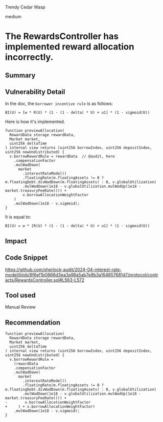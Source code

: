 Trendy Cedar Wasp

medium

# The RewardsController has implemented reward allocation incorrectly.

## Summary

## Vulnerability Detail
In the doc, the `borrower incentive rule` is as follows:
```solidity
BI(U) = [w * R(U) * (1 - (1 - delta) * U) + u1] * (1 - sigmoid(U))
```
Here is how it's implemented.
```solidity
function previewAllocation(
  RewardData storage rewardData,
  Market market,
  uint256 deltaTime
) internal view returns (uint256 borrowIndex, uint256 depositIndex, uint256 newUndistributed) {
  v.borrowRewardRule = rewardData  // @audit, here
    .compensationFactor
    .mulWadDown(
      market
        .interestRateModel()
        .floatingRate(m.floatingAssets != 0 ? m.floatingDebt.divWadDown(m.floatingAssets) : 0, v.globalUtilization)
        .mulWadDown(1e18 - v.globalUtilization.mulWadUp(1e18 - market.treasuryFeeRate())) +
        v.borrowAllocationWeightFactor
    )
    .mulWadDown(1e18 - v.sigmoid);
}
```
It is equal to:
```solidity
BI(U) = w * [R(U) * (1 - (1 - delta) * U) + u1] * (1 - sigmoid(U))
```
## Impact

## Code Snippet
https://github.com/sherlock-audit/2024-04-interest-rate-model/blob/8f6ef1b0868d3ea3a98a5ab7e8b3a164857681d7/protocol/contracts/RewardsController.sol#L563-L572
## Tool used

Manual Review

## Recommendation
```solidity
function previewAllocation(
  RewardData storage rewardData,
  Market market,
  uint256 deltaTime
) internal view returns (uint256 borrowIndex, uint256 depositIndex, uint256 newUndistributed) {
  v.borrowRewardRule = 
    (rewardData
    .compensationFactor
    .mulWadDown(
      market
        .interestRateModel()
        .floatingRate(m.floatingAssets != 0 ? m.floatingDebt.divWadDown(m.floatingAssets) : 0, v.globalUtilization)
        .mulWadDown(1e18 - v.globalUtilization.mulWadUp(1e18 - market.treasuryFeeRate())) +
-        v.borrowAllocationWeightFactor
+     ) + v.borrowAllocationWeightFactor)
    .mulWadDown(1e18 - v.sigmoid);
}
```